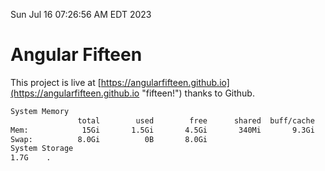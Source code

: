 Sun Jul 16 07:26:56 AM EDT 2023

# Angular Fifteen


This project is live at [https://angularfifteen.github.io](https://angularfifteen.github.io "fifteen!") thanks to Github.

```bash
System Memory
               total        used        free      shared  buff/cache   available
Mem:            15Gi       1.5Gi       4.5Gi       340Mi       9.3Gi        13Gi
Swap:          8.0Gi          0B       8.0Gi
System Storage
1.7G	.
```
